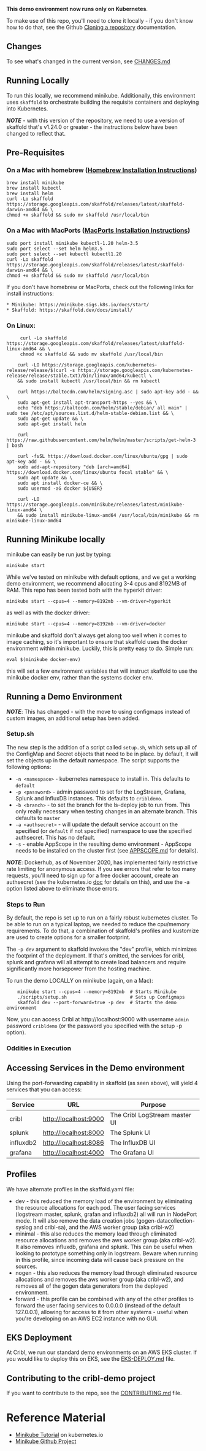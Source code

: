
**This demo environment now runs only on Kubernetes**. 

To make use of this repo, you'll need to clone it locally - if you don't know how to do that, see the Github [Cloning a repository](https://docs.github.com/en/github/creating-cloning-and-archiving-repositories/cloning-a-repository) documentation. 

## Changes

To see what's changed in the current version, see [CHANGES.md](CHANGES.md)

## Running Locally

To run this locally, we recommend minikube. Additionally, this environment uses `skaffold` to orchestrate building the requisite containers and deploying into Kubernetes. 

_**NOTE**_ - with this version of the repository, we need to use a version of skaffold that's v1.24.0 or greater - the instructions below have been changed to reflect that.  

## Pre-Requisites

### On a Mac with homebrew ([Homebrew Installation Instructions](https://docs.brew.sh/Installation))

```
brew install minikube
brew install kubectl
brew install helm
curl -Lo skaffold https://storage.googleapis.com/skaffold/releases/latest/skaffold-darwin-amd64 && \
chmod +x skaffold && sudo mv skaffold /usr/local/bin
```

### On a Mac with MacPorts ([MacPorts Installation Instructions](https://www.macports.org/install.php))
```
sudo port install minikube kubectl-1.20 helm-3.5
sudo port select --set helm helm3.5
sudo port select --set kubectl kubectl1.20
curl -Lo skaffold https://storage.googleapis.com/skaffold/releases/latest/skaffold-darwin-amd64 && \
chmod +x skaffold && sudo mv skaffold /usr/local/bin
```

If you don't have homebrew or MacPorts, check out the following links for install instructions:

    * Minikube: https://minikube.sigs.k8s.io/docs/start/
    * Skaffold: https://skaffold.dev/docs/install/


### On Linux:
```
     curl -Lo skaffold https://storage.googleapis.com/skaffold/releases/latest/skaffold-linux-amd64 && \
     chmod +x skaffold && sudo mv skaffold /usr/local/bin

    curl -LO https://storage.googleapis.com/kubernetes-release/release/$(curl -s https://storage.googleapis.com/kubernetes-release/release/stable.txt)/bin/linux/amd64/kubectl \
    && sudo install kubectl /usr/local/bin && rm kubectl

    curl https://baltocdn.com/helm/signing.asc | sudo apt-key add - && \
    sudo apt-get install apt-transport-https --yes && \
    echo "deb https://baltocdn.com/helm/stable/debian/ all main" | sudo tee /etc/apt/sources.list.d/helm-stable-debian.list && \
    sudo apt-get update && \
    sudo apt-get install helm

    curl https://raw.githubusercontent.com/helm/helm/master/scripts/get-helm-3 | bash

    curl -fsSL https://download.docker.com/linux/ubuntu/gpg | sudo apt-key add - && \
    sudo add-apt-repository "deb [arch=amd64] https://download.docker.com/linux/ubuntu focal stable" && \
    sudo apt update && \
    sudo apt install docker-ce && \
    sudo usermod -aG docker ${USER}

    curl -LO https://storage.googleapis.com/minikube/releases/latest/minikube-linux-amd64 \
    && sudo install minikube-linux-amd64 /usr/local/bin/minikube && rm minikube-linux-amd64
```

## Running Minikube locally

minikube can easily be run just by typing:

```
minikube start
```

While we've tested on minikube with default options, and we get a working demo environment, we recommend allocating 3-4 cpus and 8192MB of RAM. This repo has been tested both with the hyperkit driver:

```
minikube start --cpus=4 --memory=8192mb --vm-driver=hyperkit
```

as well as with the docker driver:

```
minikube start --cpus=4 --memory=8192mb --vm-driver=docker
```

minikube and skaffold don't always get along too well when it comes to image caching, so it's important to ensure that 
skaffold uses the docker environment within minikube. Luckily, this is pretty easy to do. Simple run:

```
eval $(minikube docker-env)
```

this will set a few environment variables that will instruct skaffold to use the minikube docker env, rather than the
systems docker env. 

## Running a Demo Environment


**_NOTE_**: This has changed - with the move to using configmaps instead of custom images, an additional setup has been added.

### Setup.sh 
The new step is the addition of a script called `setup.sh`, which sets up all of the ConfigMap and Secret objects that need to be in place. by default, it will set the objects up in the default namespace. The script supports the following options:
* `-n <namespace>` - kubernetes namespace to install in. This defaults to `default`
* `-p <password>` - admin password to set for the LogStream, Grafana, Splunk and InfluxDB instances. This defaults to `cribldemo`.
* `-b <branch>` - to set the branch for the ls-deploy job to run from. This only really necessary when testing changes in an alternate branch. This defaults to `master`
* `-a <authsecret>` - will update the default service account on the specified (or `default` if not specified) namespace to use the specified authsecret. This has no default.
* `-s` - enable AppScope in the resulting demo environment - AppScope needs to be installed on the cluster first (see [APPSCOPE.md](APPSCOPE.md) for details). 

**_NOTE_**: Dockerhub, as of November 2020, has implemented fairly restrictive rate limiting for anonymous access. If you see errors that refer to too many requests, you'll need to sign up for a free docker account, create an authsecret (see the kubernetes.io [doc](https://kubernetes.io/docs/tasks/configure-pod-container/configure-service-account/#add-imagepullsecrets-to-a-service-account) for details on this), and use the -a option listed above to eliminate those errors. 

### Steps to Run

By default, the repo is set up to run on a fairly robust kubernetes cluster. To be able to run on a typical laptop, we needed to reduce the cpu/memory requirements. To do that, a combination of skaffold's profiles and kustomize are used to create options for a smaller footprint. 

The `-p dev` argument to skaffold invokes the "dev" profile, which minimizes the footprint of the deployment. If that's omitted, the services for cribl, splunk and grafana will all attempt to create load balancers and require significantly more horsepower from the hosting machine.


To run the demo LOCALLY on minikube (again, on a Mac):
```
    minikube start --cpus=4 --memory=8192mb  # Starts Minikube
    ./scripts/setup.sh                       # Sets up Configmaps
    skaffold dev --port-forward=true -p dev  # Starts the demo environment
```

Now, you can access Cribl at http://localhost:9000 with username `admin` password `cribldemo` (or the password you specified with the setup -p option). 

### Oddities in Execution


## Accessing Services in the Demo environment

Using the port-forwarding capability in skaffold (as seen above), will yield 4 services that you can access:

|Service|URL|Purpose|
|-------|---|-------|
|cribl|[http://localhost:9000](http://localhost:9000)|The Cribl LogStream master UI|
|splunk|[http://localhost:8000](http://localhost:8000)|The Splunk UI|
|influxdb2|[http://localhost:8086](http://localhost:8086)|The InfluxDB UI|
|grafana|[http://localhost:4000](http://localhost:4000)|The Grafana UI|


## Profiles<a name=profiles></a>

We have alternate profiles in the skaffold.yaml file:

* dev - this reduced the memory load of the environment by eliminating the resource allocations for each pod. The user facing services (logstream master, splunk, grafan and influxdb2) all will run in NodePort mode. It will also remove the data creation jobs (gogen-datacollection-syslog and cribl-sa), and the AWS worker group (aka cribl-w2)
* minimal - this also reduces the memory load through eliminated resource allocations and removes the aws worker group (aka cribl-w2). It also removes influxdb, grafana and splunk. This can be useful when looking to prototype something only in logstream. Beware when running in this profile, since incoming data will cause back pressure on the sources.
* nogen - this also reduces the memory load through eliminated resource allocations and removes the aws worker group (aka cribl-w2), and removes all of the gogen data generators from the deployed environment. 
* forward - this profile can be combined with any of the other profiles to forward the user facing services to 0.0.0.0 (instead of the default 127.0.0.1), allowing for access to it from other systems - useful when you're developing on an AWS EC2 instance with no GUI. 


## EKS Deployment

At Cribl, we run our standard demo environments on an AWS EKS cluster. If you would like to deploy this on EKS, see the [EKS-DEPLOY.md](EKS-DEPLOY.md) file. 

## Contributing to the cribl-demo project

If you want to contribute to the repo, see the [CONTRIBUTING.md](CONTRIBUTING.md) file.

# Reference Material

* [Minikube Tutorial](https://kubernetes.io/docs/tutorials/hello-minikube/) on kubernetes.io
* [Minikube Github Project](https://github.com/kubernetes/minikube)
